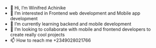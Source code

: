 - 👋 Hi, I’m Winifred Achinike
- 👀 I’m interested in Frontend web development and Mobile app development 
- 🌱 I’m currently learning backend and mobile development
- 💞️ I’m looking to collaborate with mobile and frontend developers to create really cool projects
- 📫 How to reach me +2349028021766

<!---
somaga1/somaga1 is a ✨ special ✨ repository because its `README.md` (this file) appears on your GitHub profile.
You can click the Preview link to take a look at your changes.
--->
